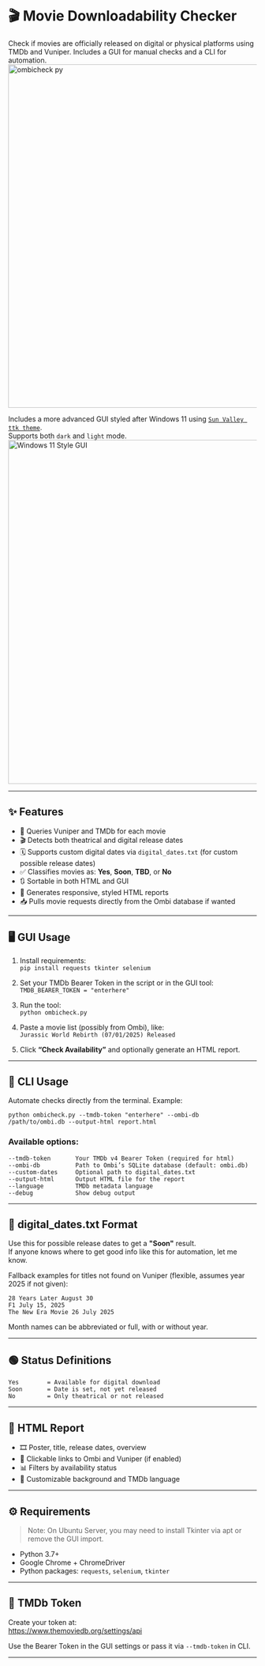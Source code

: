 # 🎬 Movie Downloadability Checker

Check if movies are officially released on digital or physical platforms using TMDb and Vuniper. Includes a GUI for manual checks and a CLI for automation.  
<img width="1495" height="695" alt="ombicheck py" src="https://github.com/user-attachments/assets/286b3a56-7883-4b68-b929-b20c92f419b4" />  

Includes a more advanced GUI styled after Windows 11 using [`Sun Valley ttk theme`](https://github.com/rdbende/Sun-Valley-ttk-theme).  
Supports both `dark` and `light` mode.
<img width="1517" height="696" alt="Windows 11 Style GUI" src="https://github.com/user-attachments/assets/4a72ef8b-4bcc-4b44-a41d-84a38ca2bd4c" />

---

## ✨ Features

- 🔎 Queries Vuniper and TMDb for each movie  
- 🎬 Detects both theatrical and digital release dates  
- 🗓️ Supports custom digital dates via `digital_dates.txt` (for custom possible release dates)  
- ✅ Classifies movies as: **Yes**, **Soon**, **TBD**, or **No**  
- 🔃 Sortable in both HTML and GUI  
- 📄 Generates responsive, styled HTML reports  
- 📥 Pulls movie requests directly from the Ombi database if wanted  

---

## 🖥️ GUI Usage

1. Install requirements:  
   `pip install requests tkinter selenium`

2. Set your TMDb Bearer Token in the script or in the GUI tool:  
   `TMDB_BEARER_TOKEN = "enterhere"`

3. Run the tool:  
   `python ombicheck.py`

4. Paste a movie list (possibly from Ombi), like:  
   `Jurassic World Rebirth (07/01/2025)	Released`

5. Click **“Check Availability”** and optionally generate an HTML report.

---

## 🧪 CLI Usage

Automate checks directly from the terminal. Example:  

`python ombicheck.py --tmdb-token "enterhere" --ombi-db /path/to/ombi.db --output-html report.html`

### Available options:

```
--tmdb-token       Your TMDb v4 Bearer Token (required for html)  
--ombi-db          Path to Ombi’s SQLite database (default: ombi.db)  
--custom-dates     Optional path to digital_dates.txt  
--output-html      Output HTML file for the report  
--language         TMDb metadata language 
--debug            Show debug output  
```

---

## 📆 digital_dates.txt Format

Use this for possible release dates to get a **"Soon"** result.  
If anyone knows where to get good info like this for automation, let me know.

Fallback examples for titles not found on Vuniper (flexible, assumes year 2025 if not given):

```
28 Years Later August 30  
F1 July 15, 2025  
The New Era Movie 26 July 2025  
```

Month names can be abbreviated or full, with or without year.

---

## 🟢 Status Definitions

```
Yes        = Available for digital download  
Soon       = Date is set, not yet released  
No         = Only theatrical or not released  
```

---

## 🧾 HTML Report

- 🎞️ Poster, title, release dates, overview  
- 🔗 Clickable links to Ombi and Vuniper (if enabled)  
- 📊 Filters by availability status  
- 🎨 Customizable background and TMDb language  

---

## ⚙️ Requirements

> Note: On Ubuntu Server, you may need to install Tkinter via apt or remove the GUI import.

- Python 3.7+  
- Google Chrome + ChromeDriver  
- Python packages: `requests`, `selenium`, `tkinter`  

---

## 🔐 TMDb Token

Create your token at:  
https://www.themoviedb.org/settings/api  

Use the Bearer Token in the GUI settings or pass it via `--tmdb-token` in CLI.

---
